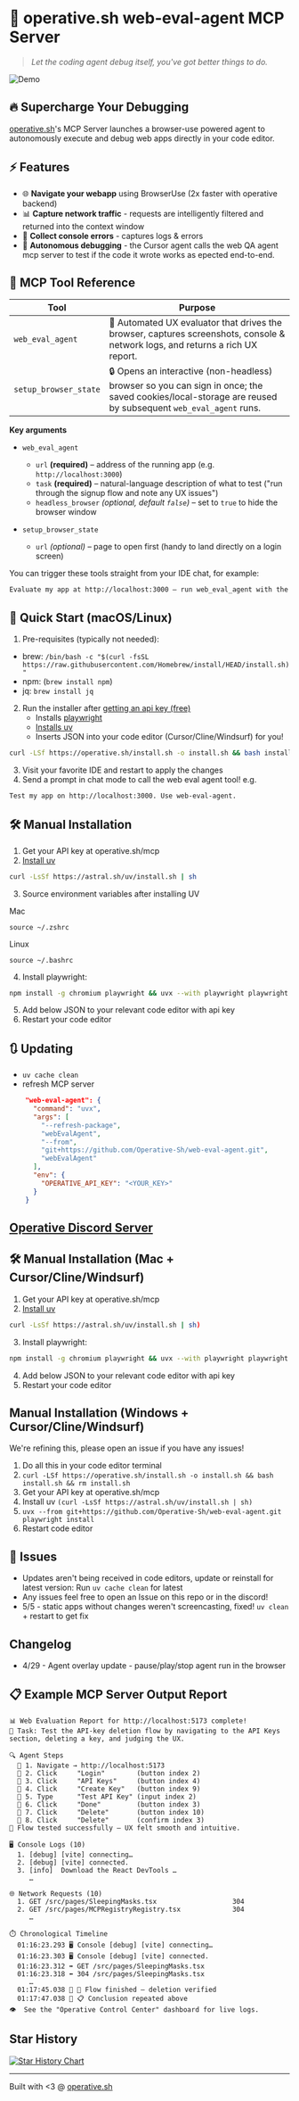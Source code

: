 # 🚀 operative.sh web-eval-agent MCP Server

> *Let the coding agent debug itself, you've got better things to do.*

![Demo](./demo.gif)



## 🔥 Supercharge Your Debugging

[operative.sh](https://www.operative.sh/mcp)'s MCP Server launches a browser-use powered agent to autonomously execute and debug web apps directly in your code editor.

## ⚡ Features

- 🌐 **Navigate your webapp** using BrowserUse (2x faster with operative backend)
- 📊 **Capture network traffic** - requests are intelligently filtered and returned into the context window
- 🚨 **Collect console errors** - captures logs & errors
- 🤖 **Autonomous debugging** - the Cursor agent calls the web QA agent mcp server to test if the code it wrote works as epected end-to-end.

## 🧰 MCP Tool Reference

| Tool | Purpose |
|------|---------|
| `web_eval_agent` | 🤖 Automated UX evaluator that drives the browser, captures screenshots, console & network logs, and returns a rich UX report. |
| `setup_browser_state` | 🔒 Opens an interactive (non-headless) browser so you can sign in once; the saved cookies/local-storage are reused by subsequent `web_eval_agent` runs. |

**Key arguments**

* `web_eval_agent`
  * `url` **(required)** – address of the running app (e.g. `http://localhost:3000`)
  * `task` **(required)** – natural-language description of what to test ("run through the signup flow and note any UX issues")
  * `headless_browser` *(optional, default `false`)* – set to `true` to hide the browser window

* `setup_browser_state`
  * `url` *(optional)* – page to open first (handy to land directly on a login screen)

You can trigger these tools straight from your IDE chat, for example:

```bash
Evaluate my app at http://localhost:3000 – run web_eval_agent with the task "Try the full signup flow and report UX issues".
```

## 🏁 Quick Start (macOS/Linux)

1. Pre-requisites (typically not needed):
 - brew: `/bin/bash -c "$(curl -fsSL https://raw.githubusercontent.com/Homebrew/install/HEAD/install.sh)"`
 - npm: (`brew install npm`)
 - jq: `brew install jq` 
2. Run the installer after [getting an api key (free)](https://www.operative.sh/mcp)
   - Installs [playwright](https://github.com/microsoft/playwright) 
   - [Installs uv](https://astral.sh/)
   - Inserts JSON into your code editor (Cursor/Cline/Windsurf) for you! 
```bash
curl -LSf https://operative.sh/install.sh -o install.sh && bash install.sh && rm install.sh
```
3. Visit your favorite IDE and restart to apply the changes
4. Send a prompt in chat mode to call the web eval agent tool! e.g. 
```bash
Test my app on http://localhost:3000. Use web-eval-agent.
```

## 🛠️ Manual Installation
1. Get your API key at operative.sh/mcp
2. [Install uv](https://docs.astral.sh/uv/#highlights)

```bash
curl -LsSf https://astral.sh/uv/install.sh | sh
```

3. Source environment variables after installing UV

Mac
```
source ~/.zshrc
```

Linux 
```
source ~/.bashrc 
```
4. Install playwright:

```bash
npm install -g chromium playwright && uvx --with playwright playwright install --with-deps
```
5. Add below JSON to your relevant code editor with api key 
6. Restart your code editor
   
## 🔃 Updating 
- `uv cache clean`
- refresh MCP server 

```json 
    "web-eval-agent": {
      "command": "uvx",
      "args": [
        "--refresh-package",
        "webEvalAgent",
        "--from",
        "git+https://github.com/Operative-Sh/web-eval-agent.git",
        "webEvalAgent"
      ],
      "env": {
        "OPERATIVE_API_KEY": "<YOUR_KEY>"
      }
    }
```
## [Operative Discord Server](https://discord.gg/ryjCnf9myb)

## 🛠️ Manual Installation (Mac + Cursor/Cline/Windsurf) 
1. Get your API key at operative.sh/mcp
2. [Install uv](https://docs.astral.sh/uv/#highlights)
```bash
curl -LsSf https://astral.sh/uv/install.sh | sh)
```
3. Install playwright:
```bash
npm install -g chromium playwright && uvx --with playwright playwright install --with-deps
```
4. Add below JSON to your relevant code editor with api key 
5. Restart your code editor

## Manual Installation (Windows + Cursor/Cline/Windsurf)  

We're refining this, please open an issue if you have any issues! 
1. Do all this in your code editor terminal 
2. `curl -LSf https://operative.sh/install.sh -o install.sh && bash install.sh && rm install.sh`
3. Get your API key at operative.sh/mcp
4. Install uv `(curl -LsSf https://astral.sh/uv/install.sh | sh)`
5. `uvx --from git+https://github.com/Operative-Sh/web-eval-agent.git playwright install`
6. Restart code editor 


## 🚨 Issues 
- Updates aren't being received in code editors, update or reinstall for latest version: Run `uv cache clean` for latest 
- Any issues feel free to open an Issue on this repo or in the discord!
- 5/5 - static apps without changes weren't screencasting, fixed! `uv clean` + restart to get fix

## Changelog 
- 4/29 - Agent overlay update - pause/play/stop agent run in the browser

## 📋 Example MCP Server Output Report

```text
📊 Web Evaluation Report for http://localhost:5173 complete!
📝 Task: Test the API-key deletion flow by navigating to the API Keys section, deleting a key, and judging the UX.

🔍 Agent Steps
  📍 1. Navigate → http://localhost:5173
  📍 2. Click     "Login"        (button index 2)
  📍 3. Click     "API Keys"     (button index 4)
  📍 4. Click     "Create Key"   (button index 9)
  📍 5. Type      "Test API Key" (input index 2)
  📍 6. Click     "Done"         (button index 3)
  📍 7. Click     "Delete"       (button index 10)
  📍 8. Click     "Delete"       (confirm index 3)
🏁 Flow tested successfully – UX felt smooth and intuitive.

🖥️ Console Logs (10)
  1. [debug] [vite] connecting…
  2. [debug] [vite] connected.
  3. [info]  Download the React DevTools …
     …

🌐 Network Requests (10)
  1. GET /src/pages/SleepingMasks.tsx                   304
  2. GET /src/pages/MCPRegistryRegistry.tsx             304
     …

⏱️ Chronological Timeline
  01:16:23.293 🖥️ Console [debug] [vite] connecting…
  01:16:23.303 🖥️ Console [debug] [vite] connected.
  01:16:23.312 ➡️ GET /src/pages/SleepingMasks.tsx
  01:16:23.318 ⬅️ 304 /src/pages/SleepingMasks.tsx
     …
  01:17:45.038 🤖 🏁 Flow finished – deletion verified
  01:17:47.038 🤖 📋 Conclusion repeated above
👁️  See the "Operative Control Center" dashboard for live logs.
```

## Star History

[![Star History Chart](https://api.star-history.com/svg?repos=Operative-Sh/web-eval-agent&type=Date)](https://www.star-history.com/#Operative-Sh/web-eval-agent&Date)


---

Built with <3 @ [operative.sh](https://www.operative.sh)
